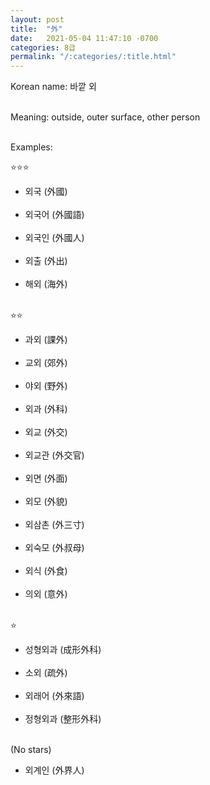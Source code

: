 ```yaml
---
layout: post
title:  "外"
date:   2021-05-04 11:47:10 -0700
categories: 8급
permalink: "/:categories/:title.html"
---
```


Korean name: 바깥 외 <br><br>

Meaning: outside, outer surface, other person <br><br>

Examples:

⭐⭐⭐
* 외국 (外國) <br><br>
* 외국어 (外國語) <br><br>
* 외국인 (外國人) <br><br>
* 외출 (外出) <br><br>
* 해외 (海外) <br><br>

⭐⭐
* 과외 (課外) <br><br>
* 교외 (郊外) <br><br>
* 야외 (野外) <br><br>
* 외과 (外科) <br><br>
* 외교 (外交) <br><br>
* 외교관 (外交官) <br><br>
* 외면 (外面) <br><br>
* 외모 (外貌) <br><br>
* 외삼촌 (外三寸) <br><br>
* 외숙모 (外叔母) <br><br>
* 외식 (外食) <br><br>
* 의외 (意外) <br><br>

⭐
* 성형외과 (成形外科) <br><br>
* 소외 (疏外) <br><br>
* 외래어 (外來語) <br><br>
* 정형외과 (整形外科) <br><br>

(No stars)
* 외계인 (外界人) <br><br>